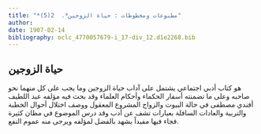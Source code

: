 ```yaml
---
title: "*مطبوعات ومخطوطات : حياة الزوجين*.  2(5)"
author: 
date: 1907-02-14
bibliography: oclc_4770057679-i_17-div_12.d1e2268.bib
---
```




##  حياة الزوجين 


 هو كتاب أدبي اجتماعي يشتمل على آداب حياة الزوجين وما يجب على كل منهما نحو   صاحبه وعلى ما تضمنته أسفار الحكماء وأحكام العلماء وقد بحث فيه مؤلفه عبد اللطيف أفندي مصطفى في حالة البيوت والزواج المشروع المعقول ووصف اختلال أحوال الخطبة والتربية والعادات السافلة بعبارات تشف عن أدب وقد درس الموضوع في مظان كثيرة فجاء فيها مفيداً يشهد بالفضل لمؤلفه ويرجى منه عموم النفع. 

